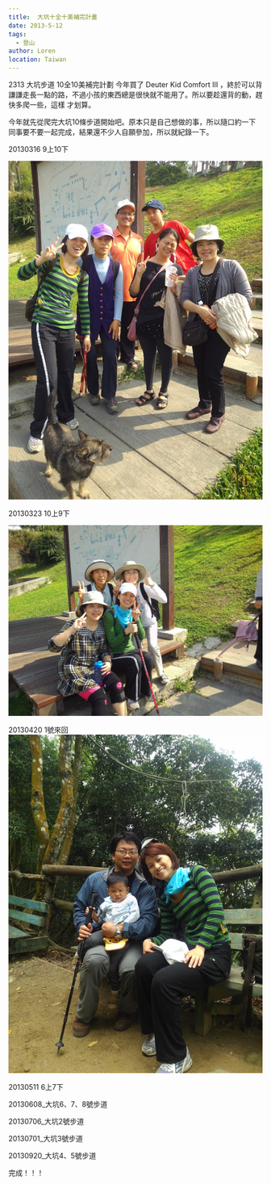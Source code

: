 ```yaml
---
title:  大坑十全十美補完計畫
date: 2013-5-12
tags: 
  - 登山
author: Loren
location: Taiwan
---
```


2313 大坑步道 10全10美補完計劃
今年買了 Deuter Kid Comfort III ，終於可以背謙謙走長一點的路，不過小孩的東西總是很快就不能用了。所以要趁還背的動，趕快多爬一些，這樣 才划算。

<!-- ![](./DeuterKidComfort.JPG) -->

今年就先從爬完大坑10條步道開始吧。原本只是自己想做的事，所以隨口約一下同事要不要一起完成，結果還不少人自願參加，所以就紀錄一下。

20130316 9上10下

![](./P_20130316_092104.jpg)

20130323 10上9下

![](./IMG_20130323_091657.jpg)

20130420 1號來回
![](./IMG_20130420_110418.jpg)

20130511 6上7下

20130608_大坑6、7、8號步道

20130706_大坑2號步道

20130701_大坑3號步道

20130920_大坑4、5號步道

完成！！！
